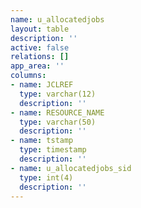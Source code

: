 ```yaml
---
name: u_allocatedjobs
layout: table
description: ''
active: false
relations: []
app_area: ''
columns:
- name: JCLREF
  type: varchar(12)
  description: ''
- name: RESOURCE_NAME
  type: varchar(50)
  description: ''
- name: tstamp
  type: timestamp
  description: ''
- name: u_allocatedjobs_sid
  type: int(4)
  description: ''
---
```


